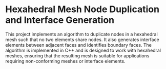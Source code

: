 # Hexahedral Mesh Node Duplication and Interface Generation
This project implements an algorithm to duplicate nodes in a hexahedral mesh such that no two elements share nodes. It also generates interface elements between adjacent faces and identifies boundary faces. The algorithm is implemented in C++ and is designed to work with hexahedral meshes, ensuring that the resulting mesh is suitable for applications requiring non-conforming meshes or interface elements.